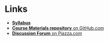 # Links

* [**Syllabus**](Syllabus.md)
* [**Course Materials repository** on GitHub.com](http://github.com/ChicagoBoothML/MachineLearning_Fall2015)
* [**Discussion Forum** on Piazza.com](http://piazza.com/class/ib00syo2xdh13n)
